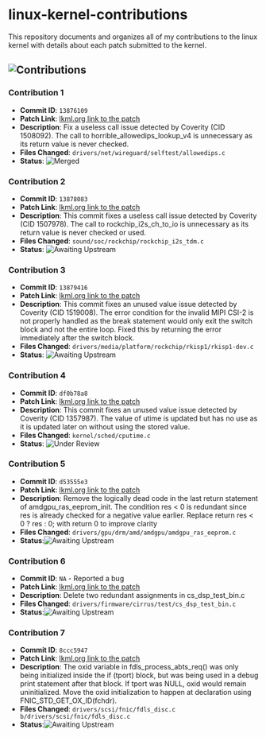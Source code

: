 # linux-kernel-contributions
This repository documents and organizes all of my contributions to the linux kernel with details about each patch submitted to the kernel.

## ![Contributions](https://img.shields.io/badge/Contributions-7-brightgreen)

### Contribution 1
- **Commit ID**: `13876109`  
- **Patch Link**: [lkml.org link to the patch](https://lkml.org/lkml/2024/11/15/446)
- **Description**: Fix a useless call issue detected by Coverity (CID 1508092). The call to horrible_allowedips_lookup_v4 is unnecessary as its return value is never checked.
- **Files Changed**: `drivers/net/wireguard/selftest/allowedips.c`
- **Status**: ![Merged](https://img.shields.io/badge/Status-Merged-green)

### Contribution 2
- **Commit ID**: `13878083`
- **Patch Link**: [lkml.org link to the patch](https://lkml.org/lkml/2024/11/18/100)
- **Description**: This commit fixes a useless call issue detected by Coverity (CID 1507978). The call to rockchip_i2s_ch_to_io is unnecessary as its return value is never checked or used.
- **Files Changed**: `sound/soc/rockchip/rockchip_i2s_tdm.c`
- **Status**: ![Awaiting Upstream](https://img.shields.io/badge/Status-Awaiting%20Upstream-blue)

### Contribution 3
- **Commit ID**: `13879416`
- **Patch Link**: [lkml.org link to the patch](https://lkml.org/lkml/2024/11/19/164)
- **Description**: This commit fixes an unused value issue detected by Coverity (CID
1519008). The error condition for the invalid MIPI CSI-2 is not
properly handled as the break statement would only exit the switch block
and not the entire loop. Fixed this by returning the error immediately
after the switch block.
- **Files Changed**: `drivers/media/platform/rockchip/rkisp1/rkisp1-dev.c`
- **Status**: ![Awaiting Upstream](https://img.shields.io/badge/Status-Awaiting%20Upstream-blue)

### Contribution 4
- **Commit ID**: `df0b78a8`
- **Patch Link**: [lkml.org link to the patch](https://lkml.org/lkml/2024/11/18/494)
- **Description**: This commit fixes an unused value issue detected by Coverity
(CID 1357987). The value of utime is updated but has no use as it is
updated later on without using the stored value.
- **Files Changed**: `kernel/sched/cputime.c`
- **Status**: ![Under Review](https://img.shields.io/badge/Under_Review-1-yellow)

### Contribution 5
- **Commit ID**: `d53555e3`
- **Patch Link**: [lkml.org link to the patch](https://lkml.org/lkml/2024/12/12/497)
- **Description**: Remove the logically dead code in the last return statement of
amdgpu_ras_eeprom_init. The condition res < 0 is redundant since
res is already checked for a negative value earlier. Replace
return res < 0 ? res : 0; with return 0 to improve clarity
- **Files Changed**: `drivers/gpu/drm/amd/amdgpu/amdgpu_ras_eeprom.c`
- **Status**:![Awaiting Upstream](https://img.shields.io/badge/Status-Awaiting%20Upstream-blue)

### Contribution 6
- **Commit ID**: `NA` - Reported a bug
- **Patch Link**: [lkml.org link to the patch](https://lore.kernel.org/all/20241219155719.84276-1-rf@opensource.cirrus.com/)
- **Description**: Delete two redundant assignments in cs_dsp_test_bin.c
- **Files Changed**: `drivers/firmware/cirrus/test/cs_dsp_test_bin.c`
- **Status**:![Awaiting Upstream](https://img.shields.io/badge/Status-Awaiting%20Upstream-blue)

### Contribution 7
- **Commit ID**: `8ccc5947`
- **Patch Link**: [lkml.org link to the patch](https://lore.kernel.org/all/20250108050916.52721-1-dheeraj.linuxdev@gmail.com/)
- **Description**: The oxid variable in fdls_process_abts_req() was only being initialized
inside the if (tport) block, but was being used in a debug print statement
after that block. If tport was NULL, oxid would remain uninitialized.  Move
the oxid initialization to happen at declaration using
FNIC_STD_GET_OX_ID(fchdr).
- **Files Changed**: `drivers/scsi/fnic/fdls_disc.c b/drivers/scsi/fnic/fdls_disc.c`
- **Status**:![Awaiting Upstream](https://img.shields.io/badge/Status-Awaiting%20Upstream-blue)
